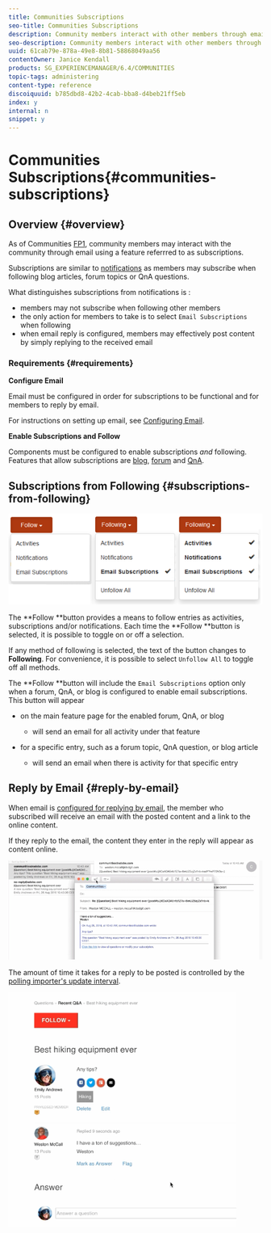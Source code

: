 ```yaml
---
title: Communities Subscriptions
seo-title: Communities Subscriptions
description: Community members interact with other members through email 
seo-description: Community members interact with other members through email 
uuid: 61cab79e-878a-49e8-8b81-58868049aa56
contentOwner: Janice Kendall
products: SG_EXPERIENCEMANAGER/6.4/COMMUNITIES
topic-tags: administering
content-type: reference
discoiquuid: b785dbd8-42b2-4cab-bba8-d4beb21ff5eb
index: y
internal: n
snippet: y
---
```


# Communities Subscriptions{#communities-subscriptions}

## Overview {#overview}

As of Communities [FP1](../../communities/using/deploy-communities.md#latestfeaturepack), community members may interact with the community through email using a feature referrred to as subscriptions.

Subscriptions are similar to [notifications](../../communities/using/notifications.md) as members may subscribe when following blog articles, forum topics or QnA questions.

What distinguishes subscriptions from notifications is :

* members may not subscribe when following other members
* the only action for members to take is to select `Email Subscriptions` when following
* when email reply is configured, members may effectively post content by simply replying to the received email

### Requirements {#requirements}

**Configure Email**

Email must be configured in order for subscriptions to be functional and for members to reply by email.

For instructions on setting up email, see [Configuring Email](../../communities/using/email.md).

**Enable Subscriptions and Follow**

Components must be configured to enable subscriptions *and* following. Features that allow subscriptions are [blog](../../communities/using/blog-feature.md), [forum](../../communities/using/forum.md) and [QnA](../../communities/using/working-with-qna.md).

## Subscriptions from Following {#subscriptions-from-following}

![](assets/chlimage_1-4.png)

The **Follow **button provides a means to follow entries as activities, subscriptions and/or notifications. Each time the **Follow **button is selected, it is possible to toggle on or off a selection.

If any method of following is selected, the text of the button changes to **Following**. For convenience, it is possible to select `Unfollow All` to toggle off all methods.

The **Follow **button will include the `Email Subscriptions` option only when a forum, QnA, or blog is configured to enable email subscriptions. This button will appear

* on the main feature page for the enabled forum, QnA, or blog

    * will send an email for all activity under that feature

* for a specific entry, such as a forum topic, QnA question, or blog article

    * will send an email when there is activity for that specific entry

## Reply by Email {#reply-by-email}

When email is [configured for replying by email](../../communities/using/email.md#configurepollingimporter), the member who subscribed will receive an email with the posted content and a link to the online content.

If they reply to the email, the content they enter in the reply will appear as content online.

![](assets/chlimage_1-5.png)

The amount of time it takes for a reply to be posted is controlled by the [polling importer's update interval](../../communities/using/email.md#configurepollingimporter).

![](assets/chlimage_1-6.png)

